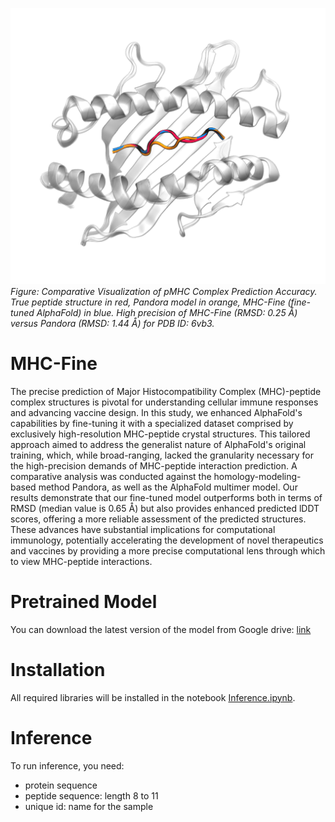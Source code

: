 
![6vb3](./img/6vb3.png)
*Figure: Comparative Visualization of pMHC Complex Prediction Accuracy. True peptide structure in red, Pandora model in orange, MHC-Fine (fine-tuned AlphaFold) in blue. High precision of MHC-Fine (RMSD: 0.25 Å) versus Pandora (RMSD: 1.44 Å) for PDB ID: 6vb3.*

# MHC-Fine

The precise prediction of Major Histocompatibility Complex (MHC)-peptide complex structures is pivotal for understanding cellular immune responses and advancing vaccine design. In this study, we enhanced AlphaFold's capabilities by fine-tuning it with a specialized dataset comprised by exclusively high-resolution MHC-peptide crystal structures. This tailored approach aimed to address the generalist nature of AlphaFold's original training, which, while broad-ranging, lacked the granularity necessary for the high-precision demands of MHC-peptide interaction prediction. A comparative analysis was conducted against the homology-modeling-based method Pandora, as well as the AlphaFold multimer model. Our results demonstrate that our fine-tuned model outperforms both in terms of RMSD (median value is 0.65 Å) but also provides enhanced predicted lDDT scores, offering a more reliable assessment of the predicted structures. These advances have substantial implications for computational immunology, potentially accelerating the development of novel therapeutics and vaccines by providing a more precise computational lens through which to view MHC-peptide interactions.

# Pretrained Model

You can download the latest version of the model from Google drive: [link](https://drive.google.com/file/d/1gz8uF8DKE0CzyX_WeDGOX7xP69LjpaZT/view?usp=sharing)

# Installation

All required libraries will be installed in the notebook [Inference.ipynb](./Inference.ipynb).

# Inference

To run inference, you need:

- protein sequence
- peptide sequence: length 8 to 11
- unique id: name for the sample